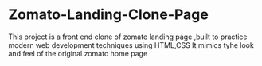 # Zomato-Landing-Clone-Page
This project is a front end clone of zomato landing page ,built to practice modern web development techniques using HTML,CSS 
It mimics tyhe look and feel of  the original zomato home page 
